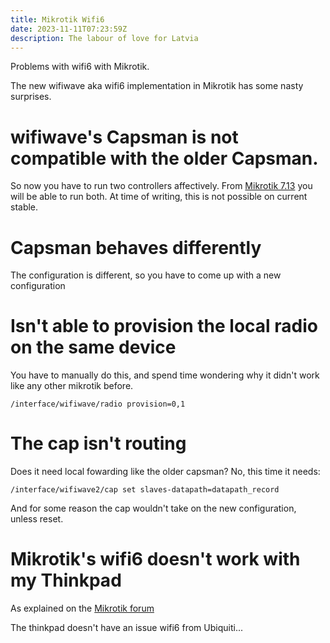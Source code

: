 ```yaml
---
title: Mikrotik Wifi6
date: 2023-11-11T07:23:59Z
description: The labour of love for Latvia
---
```


Problems with wifi6 with Mikrotik.

The new wifiwave aka wifi6 implementation in Mikrotik has some nasty surprises.

# wifiwave's Capsman is not compatible with the older Capsman.

So now you have to run two controllers affectively. From [Mikrotik 7.13](https://youtu.be/37aff6d14Xk?t=572) you will be able to run both. At time of writing, this is not possible on current stable.

# Capsman behaves differently

The configuration is different, so you have to come up with a new configuration

# Isn't able to provision the local radio on the same device

You have to manually do this, and spend time wondering why it didn't work like any other mikrotik before.

    /interface/wifiwave/radio provision=0,1 

# The cap isn't routing

Does it need local fowarding like the older capsman? No, this time it needs:

    /interface/wifiwave2/cap set slaves-datapath=datapath_record

And for some reason the cap wouldn't take on the new configuration, unless reset. 

# Mikrotik's wifi6 doesn't work with my Thinkpad

As explained on the [Mikrotik forum](https://forum.mikrotik.com/viewtopic.php?p=1029204#p1029204)

The thinkpad doesn't have an issue wifi6 from Ubiquiti...


